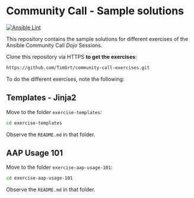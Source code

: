 # Community Call - Sample solutions

[![Ansible Lint](https://github.com/TimGrt/community-call-solutions/actions/workflows/ci.yml/badge.svg)](https://github.com/TimGrt/community-call-solutions/actions/workflows/ci.yml)

This repository contains the sample solutions for different exercises of the Ansible Community Call *Dojo* Sessions.

Clone this repository via HTTPS **to get the exercises**:

```bash
https://github.com/TimGrt/community-call-exercises.git
```

To do the different exercises, note the following:

## Templates - Jinja2

Move to the folder `exercise-templates`:

```bash
cd exercise-templates
```

Observe the `README.md` in that folder.

## AAP Usage 101

Move to the folder `exercise-aap-usage-101`:

```bash
cd exercise-aap-usage-101
```

Observe the `README.md` in that folder.